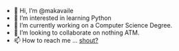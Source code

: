- 👋 Hi, I’m @makavaile
- 👀 I’m interested in learning Python
- 🌱 I’m currently working on a Computer Science Degree.
- 💞️ I’m looking to collaborate on nothing ATM.
- 📫 How to reach me ... [shout?](https://www.youtube.com/watch?v=Ye7FKc1JQe4)
<!---
makavaile/makavaile is a ✨ special ✨ repository because its `README.md` (this file) appears on your GitHub profile.
You can click the Preview link to take a look at your changes.
--->
